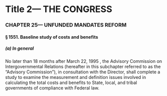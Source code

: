 
# Title 2— THE CONGRESS
### CHAPTER 25— UNFUNDED MANDATES REFORM
#### § 1551. Baseline study of costs and benefits
##### (a) In general

No later than 18 months after March 22, 1995 , the Advisory Commission on Intergovernmental Relations (hereafter in this subchapter referred to as the “Advisory Commission”), in consultation with the Director, shall complete a study to examine the measurement and definition issues involved in calculating the total costs and benefits to State, local, and tribal governments of compliance with Federal law.
